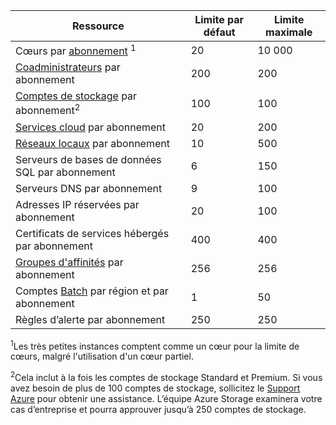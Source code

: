 Ressource|Limite par défaut|Limite maximale
---|---|---
Cœurs par [abonnement](../articles/billing-buy-sign-up-azure-subscription.md) <sup>1</sup>|20|10 000
[Coadministrateurs](../articles/billing-add-change-azure-subscription-administrator.md) par abonnement|200|200
[Comptes de stockage](../articles/storage/storage-create-storage-account.md) par abonnement<sup>2</sup>|100|100
[Services cloud](../articles/cloud-services/cloud-services-choose-me.md) par abonnement|20|200
[Réseaux locaux](http://msdn.microsoft.com/library/jj157100.aspx) par abonnement|10|500
Serveurs de bases de données SQL par abonnement|6|150
Serveurs DNS par abonnement|9|100
Adresses IP réservées par abonnement|20|100
Certificats de services hébergés par abonnement|400|400
[Groupes d'affinités](../articles/virtual-network/virtual-networks-migrate-to-regional-vnet.md) par abonnement|256|256
Comptes [Batch](https://azure.microsoft.com/services/batch/) par région et par abonnement|1|50
Règles d’alerte par abonnement|250|250

<sup>1</sup>Les très petites instances comptent comme un cœur pour la limite de cœurs, malgré l'utilisation d'un cœur partiel.

<sup>2</sup>Cela inclut à la fois les comptes de stockage Standard et Premium. Si vous avez besoin de plus de 100 comptes de stockage, sollicitez le [Support Azure](https://azure.microsoft.com/support/faq/) pour obtenir une assistance. L’équipe Azure Storage examinera votre cas d’entreprise et pourra approuver jusqu’à 250 comptes de stockage.

<!---HONumber=AcomDC_0601_2016-->